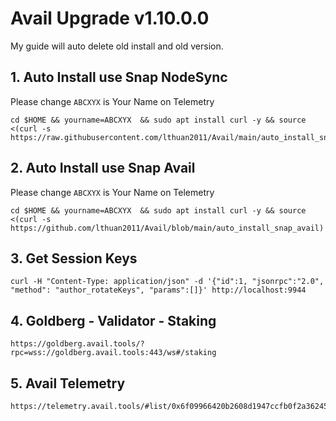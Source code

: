 # Avail Upgrade v1.10.0.0

My guide will auto delete old install and old version. 

## 1. Auto Install use Snap NodeSync
Please change  ```ABCXYX```  is Your Name on Telemetry
```
cd $HOME && yourname=ABCXYX  && sudo apt install curl -y && source <(curl -s https://raw.githubusercontent.com/lthuan2011/Avail/main/auto_install_snap_ns)
```
## 2. Auto Install use Snap Avail
Please change  ```ABCXYX```  is Your Name on Telemetry
```
cd $HOME && yourname=ABCXYX  && sudo apt install curl -y && source <(curl -s https://github.com/lthuan2011/Avail/blob/main/auto_install_snap_avail)
```
## 3. Get Session Keys
```
curl -H "Content-Type: application/json" -d '{"id":1, "jsonrpc":"2.0", "method": "author_rotateKeys", "params":[]}' http://localhost:9944
```
## 4. Goldberg - Validator - Staking
```
https://goldberg.avail.tools/?rpc=wss://goldberg.avail.tools:443/ws#/staking
```
## 5. Avail Telemetry
```
https://telemetry.avail.tools/#list/0x6f09966420b2608d1947ccfb0f2a362450d1fc7fd902c29b67c906eaa965a7ae
```
